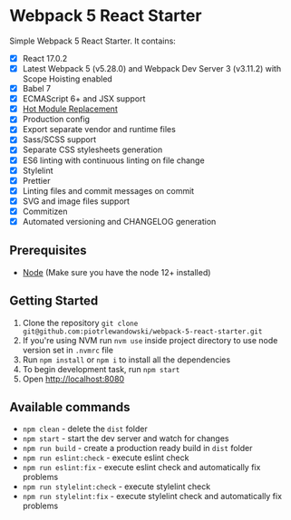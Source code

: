 # Webpack 5 React Starter

Simple Webpack 5 React Starter. It contains:
- [x] React 17.0.2
- [x] Latest Webpack 5 (v5.28.0) and Webpack Dev Server 3 (v3.11.2) with Scope Hoisting enabled
- [x] Babel 7
- [x] ECMAScript 6+ and JSX support
- [x] [Hot Module Replacement](https://webpack.js.org/concepts/hot-module-replacement)
- [x] Production config
- [x] Export separate vendor and runtime files
- [x] Sass/SCSS support
- [x] Separate CSS stylesheets generation
- [x] ES6 linting with continuous linting on file change
- [x] Stylelint
- [x] Prettier
- [x] Linting files and commit messages on commit
- [x] SVG and image files support
- [x] Commitizen
- [x] Automated versioning and CHANGELOG generation

## Prerequisites

* [Node](https://nodejs.org/) (Make sure you have the node 12+ installed)

## Getting Started

1. Clone the repository `git clone git@github.com:piotrlewandowski/webpack-5-react-starter.git`
2. If you're using NVM run `nvm use` inside project directory to use node version set in `.nvmrc` file
3. Run `npm install` or `npm i` to install all the dependencies
4. To begin development task, run `npm start`
5. Open [http://localhost:8080](http://localhost:8080)

## Available commands

- `npm clean` - delete the `dist` folder
- `npm start` - start the dev server and watch for changes
- `npm run build` - create a production ready build in `dist` folder
- `npm run eslint:check` - execute eslint check
- `npm run eslint:fix` - execute eslint check and automatically fix problems
- `npm run stylelint:check` - execute stylelint check
- `npm run stylelint:fix` - execute stylelint check and automatically fix problems
